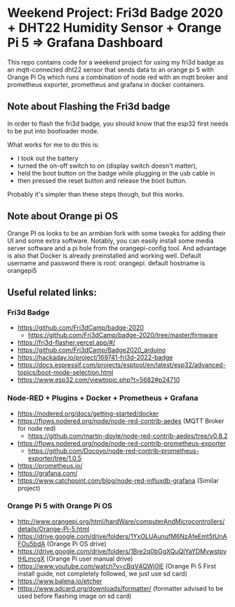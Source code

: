 # Weekend Project: Fri3d Badge 2020 + DHT22 Humidity Sensor + Orange Pi 5 => Grafana Dashboard

This repo contains code for a weekend project for using my fri3d badge as an mqtt-connected dht22 sensor that sends data to an orange pi 5 with Orange Pi Os which runs a combination of node red with an mqtt broker and prometheus exporter, prometheus and grafana in docker containers. 

## Note about Flashing the Fri3d badge
In order to flash the fri3d badge, you should know that the esp32 first needs to be put into bootloader mode.

What works for me to do this is: 
- I took out the battery
- turned the on-off switch to on (display switch doesn't matter), 
- held the boot button on the badge while plugging in the usb cable in
- then pressed the reset button and release the boot button.

Probably it's simpler than these steps though, but this works.

## Note about Orange pi OS
Orange PI os looks to be an armbian fork with some tweaks for adding their UI and some extra software. Notably, you can easily install some media server software and a pi hole from the orangepi-config tool.
And advantage is also that Docker is already preinstalled and working well.
Default username and password there is root: orangepi.
default hostname is orangepi5



## Useful related links:
### Fri3d Badge
- https://github.com/Fri3dCamp/badge-2020
  - https://github.com/Fri3dCamp/badge-2020/tree/master/firmware
- https://fri3d-flasher.vercel.app/#/
- https://github.com/Fri3dCamp/Badge2020_arduino
- https://hackaday.io/project/169741-fri3d-2022-badge
- https://docs.espressif.com/projects/esptool/en/latest/esp32/advanced-topics/boot-mode-selection.html
- https://www.esp32.com/viewtopic.php?t=5682#p24710
### Node-RED + Plugins + Docker + Prometheus + Grafana
- https://nodered.org/docs/getting-started/docker
- https://flows.nodered.org/node/node-red-contrib-aedes (MQTT Broker for node red)
  - https://github.com/martin-doyle/node-red-contrib-aedes/tree/v0.8.2
- https://flows.nodered.org/node/node-red-contrib-prometheus-exporter
  - https://github.com/Docoyo/node-red-contrib-prometheus-exporter/tree/1.0.5
- https://prometheus.io/
- https://grafana.com/
- https://www.catchpoint.com/blog/node-red-influxdb-grafana (Similar project)
### Orange Pi 5 with Orange Pi OS
- http://www.orangepi.org/html/hardWare/computerAndMicrocontrollers/details/Orange-Pi-5.html
- https://drive.google.com/drive/folders/1YxOLUAunufM6NzAfeEmt5tUnAFOu5bdA (Orange Pi OS drive)
- https://drive.google.com/drive/folders/1Bre2q0bGgXQuQlYaYDMvwstpvtHLmcgX (Orange Pi user manual drive)
- https://www.youtube.com/watch?v=cBqV4QWj0lE (Orange Pi 5 First install guide, not completely followed, we just use sd card)
- https://www.balena.io/etcher
- https://www.sdcard.org/downloads/formatter/ (formatter advised to be used before flashing image on sd card)
